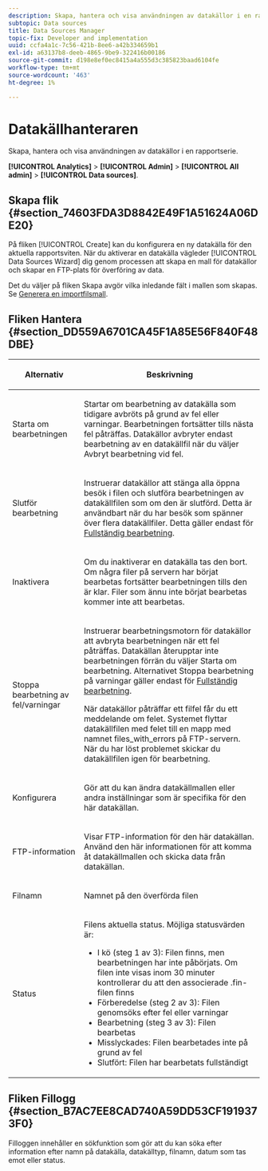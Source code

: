 ```yaml
---
description: Skapa, hantera och visa användningen av datakällor i en rapportserie.
subtopic: Data sources
title: Data Sources Manager
topic-fix: Developer and implementation
uuid: ccfa4a1c-7c56-421b-8ee6-a42b334659b1
exl-id: a63137b8-deeb-4865-9be9-322416b00186
source-git-commit: d198e8ef0ec8415a4a555d3c385823baad6104fe
workflow-type: tm+mt
source-wordcount: '463'
ht-degree: 1%

---
```


# Datakällhanteraren

Skapa, hantera och visa användningen av datakällor i en rapportserie.

**[!UICONTROL Analytics]** > **[!UICONTROL Admin]** > **[!UICONTROL All admin]** > **[!UICONTROL Data sources]**.

## Skapa flik {#section_74603FDA3D8842E49F1A51624A06DE20}

På fliken [!UICONTROL Create] kan du konfigurera en ny datakälla för den aktuella rapportsviten. När du aktiverar en datakälla vägleder [!UICONTROL Data Sources Wizard] dig genom processen att skapa en mall för datakällor och skapar en FTP-plats för överföring av data.

Det du väljer på fliken Skapa avgör vilka inledande fält i mallen som skapas. Se [Generera en importfilsmall](/help/import/c-data-sources/datasrc-template/t-datasrc-creating-data-sources-file.md).

## Fliken Hantera {#section_DD559A6701CA45F1A85E56F840F48DBE}

<table id="table_F74696EC855441328CFE0BF49C20D9B0"> 
 <thead> 
  <tr> 
   <th colname="col1" class="entry"> <p>Alternativ </p> </th> 
   <th colname="col2" class="entry"> <p>Beskrivning </p> </th> 
  </tr> 
 </thead>
 <tbody> 
  <tr> 
   <td colname="col1"> <p>Starta om bearbetningen </p> </td> 
   <td colname="col2"> <p>Startar om bearbetning av datakälla som tidigare avbröts på grund av fel eller varningar. Bearbetningen fortsätter tills nästa fel påträffas. Datakällor avbryter endast bearbetning av en datakällfil när du väljer <span class="uicontrol"> Avbryt bearbetning vid fel</span>. </p> </td> 
  </tr> 
  <tr> 
   <td colname="col1"> <p>Slutför bearbetning </p> </td> 
   <td colname="col2"> <p>Instruerar datakällor att stänga alla öppna besök i filen och slutföra bearbetningen av datakällfilen som om den är slutförd. Detta är användbart när du har besök som spänner över flera datakällfiler. Detta gäller endast för <a href="/help/import/c-data-sources/c-datasrc-types/datasrc-full-processing.md"   > Fullständig bearbetning</a>. </p> </td> 
  </tr> 
  <tr> 
   <td colname="col1"> <p>Inaktivera </p> </td> 
   <td colname="col2"> <p> Om du inaktiverar en datakälla tas den bort. Om några filer på servern har börjat bearbetas fortsätter bearbetningen tills den är klar. Filer som ännu inte börjat bearbetas kommer inte att bearbetas. </p> </td> 
  </tr> 
  <tr> 
   <td colname="col1"> <p>Stoppa bearbetning av fel/varningar </p> </td> 
   <td colname="col2"> <p> Instruerar bearbetningsmotorn för datakällor att avbryta bearbetningen när ett fel påträffas. Datakällan återupptar inte bearbetningen förrän du väljer Starta om bearbetning. Alternativet Stoppa bearbetning på varningar gäller endast för <a href="/help/import/c-data-sources/c-datasrc-types/datasrc-full-processing.md"   > Fullständig bearbetning</a>. </p> <p>När datakällor påträffar ett filfel får du ett meddelande om felet. Systemet flyttar datakällfilen med felet till en mapp med namnet <span class="filepath"> files_with_errors</span> på FTP-servern. När du har löst problemet skickar du datakällfilen igen för bearbetning. </p> </td> 
  </tr> 
  <tr> 
   <td colname="col1"> <p>Konfigurera </p> </td> 
   <td colname="col2"> <p>Gör att du kan ändra datakällmallen eller andra inställningar som är specifika för den här datakällan. </p> </td> 
  </tr> 
  <tr> 
   <td colname="col1"> <p>FTP-information </p> </td> 
   <td colname="col2"> <p>Visar FTP-information för den här datakällan. Använd den här informationen för att komma åt datakällmallen och skicka data från datakällan. </p> </td> 
  </tr> 
  <tr> 
   <td colname="col1"> <p>Filnamn </p> </td> 
   <td colname="col2"> <p>Namnet på den överförda filen </p> </td> 
  </tr> 
  <tr> 
   <td colname="col1"> <p>Status </p> </td> 
   <td colname="col2"> <p> Filens aktuella status. Möjliga statusvärden är: </p> 
    <ul id="ul_56A0BF8C1BE249F6BB39B0D11DA3997F"> 
     <li id="li_BAB359E08EDE4E0298C0362258789603">I kö (steg 1 av 3): Filen finns, men bearbetningen har inte påbörjats. Om filen inte visas inom 30 minuter kontrollerar du att den associerade <span class="filepath"> .fin</span>-filen finns </li> 
     <li id="li_A09A14F42CB74F01B694799740B3DA17">Förberedelse (steg 2 av 3): Filen genomsöks efter fel eller varningar </li> 
     <li id="li_793FDCDB64CF434D82CAF5B6E9BDE557">Bearbetning (steg 3 av 3): Filen bearbetas </li> 
     <li id="li_1D8C4B241FF0453EAF7DDFD8354C5573">Misslyckades: Filen bearbetades inte på grund av fel </li> 
     <li id="li_A52507602FB4492B83A70AF6449A539A">Slutfört: Filen har bearbetats fullständigt </li> 
    </ul> </td> 
  </tr> 
 </tbody> 
</table>

## Fliken Fillogg {#section_B7AC7EE8CAD740A59DD53CF1919373F0}

Filloggen innehåller en sökfunktion som gör att du kan söka efter information efter namn på datakälla, datakälltyp, filnamn, datum som tas emot eller status.
